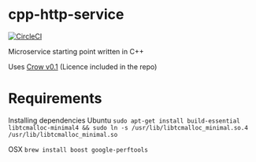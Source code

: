 # cpp-http-service
[![CircleCI](https://circleci.com/gh/andy-c-jones/cpp-http-service.svg?style=svg&circle-token=2b2f8b7007c6512248f01e9cf87236f2865a9f28)](https://circleci.com/gh/andy-c-jones/cpp-http-service)

Microservice starting point written in C++

Uses [Crow v0.1](https://github.com/ipkn/crow/releases/tag/v0.1) (Licence included in the repo)

# Requirements

Installing dependencies
Ubuntu
```sudo apt-get install build-essential libtcmalloc-minimal4 && sudo ln -s /usr/lib/libtcmalloc_minimal.so.4 /usr/lib/libtcmalloc_minimal.so```

OSX
```brew install boost google-perftools```


